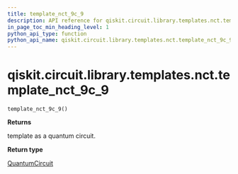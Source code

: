 ```yaml
---
title: template_nct_9c_9
description: API reference for qiskit.circuit.library.templates.nct.template_nct_9c_9
in_page_toc_min_heading_level: 1
python_api_type: function
python_api_name: qiskit.circuit.library.templates.nct.template_nct_9c_9
---
```


# qiskit.circuit.library.templates.nct.template\_nct\_9c\_9

<span id="qiskit.circuit.library.templates.nct.template_nct_9c_9" />

`template_nct_9c_9()`

**Returns**

template as a quantum circuit.

**Return type**

[QuantumCircuit](qiskit.circuit.QuantumCircuit "qiskit.circuit.QuantumCircuit")

